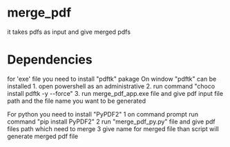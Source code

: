 # merge_pdf
it takes pdfs as input and give merged pdfs
# Dependencies
for 'exe' file you need to install "pdftk" pakage
On window "pdftk" can be installed 
    1. open powershell as an administrative
    2. run command "choco install pdftk -y --force"
    3. run merge_pdf_app.exe file and give pdf input file path and the file name you want to be generated

For python you need to install "PyPDF2"
   1 on command prompt run command "pip install PyPDF2"
   2 run "merge_pdf_py.py" file and give pdf files path which need to merge
   3 give name for merged file than script will generate merged pdf file

